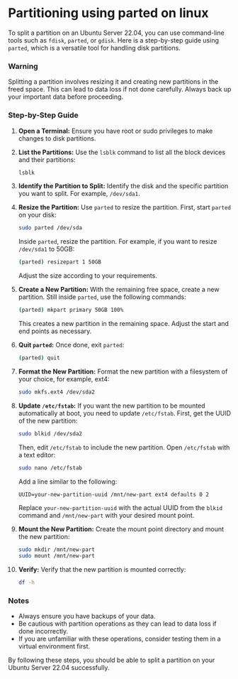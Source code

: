 # Partitioning using parted on linux
To split a partition on an Ubuntu Server 22.04, you can use command-line tools such as `fdisk`, `parted`, or `gdisk`. Here is a step-by-step guide using `parted`, which is a versatile tool for handling disk partitions.

### Warning
Splitting a partition involves resizing it and creating new partitions in the freed space. This can lead to data loss if not done carefully. Always back up your important data before proceeding.

### Step-by-Step Guide

1. **Open a Terminal:**
   Ensure you have root or sudo privileges to make changes to disk partitions.

2. **List the Partitions:**
   Use the `lsblk` command to list all the block devices and their partitions:
   ```sh
   lsblk
   ```

3. **Identify the Partition to Split:**
   Identify the disk and the specific partition you want to split. For example, `/dev/sda1`.

4. **Resize the Partition:**
   Use `parted` to resize the partition. First, start `parted` on your disk:
   ```sh
   sudo parted /dev/sda
   ```

   Inside `parted`, resize the partition. For example, if you want to resize `/dev/sda1` to 50GB:
   ```sh
   (parted) resizepart 1 50GB
   ```

   Adjust the size according to your requirements.

5. **Create a New Partition:**
   With the remaining free space, create a new partition. Still inside `parted`, use the following commands:
   ```sh
   (parted) mkpart primary 50GB 100%
   ```

   This creates a new partition in the remaining space. Adjust the start and end points as necessary.

6. **Quit `parted`:**
   Once done, exit `parted`:
   ```sh
   (parted) quit
   ```

7. **Format the New Partition:**
   Format the new partition with a filesystem of your choice, for example, ext4:
   ```sh
   sudo mkfs.ext4 /dev/sda2
   ```

8. **Update `/etc/fstab`:**
   If you want the new partition to be mounted automatically at boot, you need to update `/etc/fstab`. First, get the UUID of the new partition:
   ```sh
   sudo blkid /dev/sda2
   ```

   Then, edit `/etc/fstab` to include the new partition. Open `/etc/fstab` with a text editor:
   ```sh
   sudo nano /etc/fstab
   ```

   Add a line similar to the following:
   ```
   UUID=your-new-partition-uuid /mnt/new-part ext4 defaults 0 2
   ```

   Replace `your-new-partition-uuid` with the actual UUID from the `blkid` command and `/mnt/new-part` with your desired mount point.

9. **Mount the New Partition:**
   Create the mount point directory and mount the new partition:
   ```sh
   sudo mkdir /mnt/new-part
   sudo mount /mnt/new-part
   ```

10. **Verify:**
    Verify that the new partition is mounted correctly:
    ```sh
    df -h
    ```

### Notes
- Always ensure you have backups of your data.
- Be cautious with partition operations as they can lead to data loss if done incorrectly.
- If you are unfamiliar with these operations, consider testing them in a virtual environment first.

By following these steps, you should be able to split a partition on your Ubuntu Server 22.04 successfully.